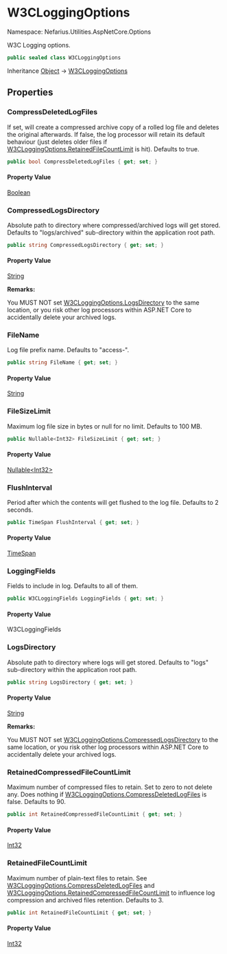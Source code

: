 # W3CLoggingOptions

Namespace: Nefarius.Utilities.AspNetCore.Options

W3C Logging options.

```csharp
public sealed class W3CLoggingOptions
```

Inheritance [Object](https://docs.microsoft.com/en-us/dotnet/api/system.object) → [W3CLoggingOptions](./nefarius.utilities.aspnetcore.options.w3cloggingoptions.md)

## Properties

### <a id="properties-compressdeletedlogfiles"/>**CompressDeletedLogFiles**

If set, will create a compressed archive copy of a rolled log file and deletes the original afterwards. If false,
 the log processor will retain its default behaviour (just deletes older files if
 [W3CLoggingOptions.RetainedFileCountLimit](./nefarius.utilities.aspnetcore.options.w3cloggingoptions.md#retainedfilecountlimit) is hit). Defaults to true.

```csharp
public bool CompressDeletedLogFiles { get; set; }
```

#### Property Value

[Boolean](https://docs.microsoft.com/en-us/dotnet/api/system.boolean)<br>

### <a id="properties-compressedlogsdirectory"/>**CompressedLogsDirectory**

Absolute path to directory where compressed/archived logs will get stored. Defaults to "logs/archived"
 sub-directory within the application root path.

```csharp
public string CompressedLogsDirectory { get; set; }
```

#### Property Value

[String](https://docs.microsoft.com/en-us/dotnet/api/system.string)<br>

**Remarks:**

You MUST NOT set [W3CLoggingOptions.LogsDirectory](./nefarius.utilities.aspnetcore.options.w3cloggingoptions.md#logsdirectory) to the same location, or you risk other log processors
 within ASP.NET Core to accidentally delete your archived logs.

### <a id="properties-filename"/>**FileName**

Log file prefix name. Defaults to "access-".

```csharp
public string FileName { get; set; }
```

#### Property Value

[String](https://docs.microsoft.com/en-us/dotnet/api/system.string)<br>

### <a id="properties-filesizelimit"/>**FileSizeLimit**

Maximum log file size in bytes or null for no limit. Defaults to 100 MB.

```csharp
public Nullable<Int32> FileSizeLimit { get; set; }
```

#### Property Value

[Nullable&lt;Int32&gt;](https://docs.microsoft.com/en-us/dotnet/api/system.nullable-1)<br>

### <a id="properties-flushinterval"/>**FlushInterval**

Period after which the contents will get flushed to the log file. Defaults to 2 seconds.

```csharp
public TimeSpan FlushInterval { get; set; }
```

#### Property Value

[TimeSpan](https://docs.microsoft.com/en-us/dotnet/api/system.timespan)<br>

### <a id="properties-loggingfields"/>**LoggingFields**

Fields to include in log. Defaults to all of them.

```csharp
public W3CLoggingFields LoggingFields { get; set; }
```

#### Property Value

W3CLoggingFields<br>

### <a id="properties-logsdirectory"/>**LogsDirectory**

Absolute path to directory where logs will get stored. Defaults to "logs" sub-directory within the application root
 path.

```csharp
public string LogsDirectory { get; set; }
```

#### Property Value

[String](https://docs.microsoft.com/en-us/dotnet/api/system.string)<br>

**Remarks:**

You MUST NOT set [W3CLoggingOptions.CompressedLogsDirectory](./nefarius.utilities.aspnetcore.options.w3cloggingoptions.md#compressedlogsdirectory) to the same location, or you risk other log processors
 within ASP.NET Core to accidentally delete your archived logs.

### <a id="properties-retainedcompressedfilecountlimit"/>**RetainedCompressedFileCountLimit**

Maximum number of compressed files to retain. Set to zero to not delete any. Does nothing if
 [W3CLoggingOptions.CompressDeletedLogFiles](./nefarius.utilities.aspnetcore.options.w3cloggingoptions.md#compressdeletedlogfiles) is false. Defaults to 90.

```csharp
public int RetainedCompressedFileCountLimit { get; set; }
```

#### Property Value

[Int32](https://docs.microsoft.com/en-us/dotnet/api/system.int32)<br>

### <a id="properties-retainedfilecountlimit"/>**RetainedFileCountLimit**

Maximum number of plain-text files to retain. See [W3CLoggingOptions.CompressDeletedLogFiles](./nefarius.utilities.aspnetcore.options.w3cloggingoptions.md#compressdeletedlogfiles) and
 [W3CLoggingOptions.RetainedCompressedFileCountLimit](./nefarius.utilities.aspnetcore.options.w3cloggingoptions.md#retainedcompressedfilecountlimit) to influence log compression and archived files retention. Defaults
 to 3.

```csharp
public int RetainedFileCountLimit { get; set; }
```

#### Property Value

[Int32](https://docs.microsoft.com/en-us/dotnet/api/system.int32)<br>
